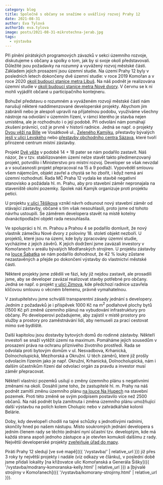 ```yaml
---
category: blog
title: Společně s občany se snažíme o uvážlivý rozvoj Prahy 12
date: 2021-08-31
author: Eva Tylová
authorId: eva.tylova
image: posts/2021-08-31-mikrotechna-jerab.jpg
tags:
  - výstavba
---
```


Při plnění pirátských programových závazků v sekci územního rozvoje, diskutujeme s občany a spolky o tom, jak by si svoje okolí představovali. Důležité jsou požadavky na rozumný a vyvážený rozvoj městské části. Základem jejich prosazení jsou územní studie. Na území Prahy 12 byly v posledních letech dokončeny dvě územní studie: v roce 2019 Komořan a v roce 2020 [okolí budoucí stanice metra Libuš](https://www.iprpraha.cz/libus). Na náš podnět je realizována územní studie v [okolí budoucí stanice metra Nové dvory](https://www.iprpraha.cz/novedvory). V červnu se k ní mohli vyjádřit občané u participačního kontejneru.

Bohužel představu o rozumném a vyváženém rozvoji městské části nám narušují některé naddimenzované developerské projekty. Abychom jim zabránili nebo je alespoň upravili na přijatelnou podobu, využíváme všechny nástroje na odvolání v územním řízení, v rámci kterého je stavba nejen umístěna, ale je rozhodnuto i o její podobě. Při odvolání nám pomáhají zkušení právníci, což je prvně v historii radnice. Jedná se např. o projekty [Dvou věží na Bille](https://praha12.pirati.cz/vystavba/kamyk-billa-vosatkova.html) ve Vosátkově ul., [Zeleného Kamýku](https://praha12.pirati.cz/vystavba/kamyk-smotlachova.html), přestavby bývalých [jeslí v ulici Levského](https://praha12.pirati.cz/vystavba/modrany-levskeho.html) nebo [přestavby obchodního centra Sázava](https://praha12.pirati.cz/vystavba/modrany-sazava-rilska.html), které tvoří přirozené centrum místní zástavby.

Projekt [Dvě věže](https://praha12.pirati.cz/vystavba/kamyk-billa-vosatkova.html) v podobě 14 + 18 pater se nám podařilo zastavit. Náš názor, že v tzv. stabilizovaném území nelze stavět takto předimenzovaný projekt, potvrdilo i Ministerstvo pro místní rozvoj. Developer se však nevzdal a v současnosti projekt přepracoval na 15 a 9 podlaží. Vypověděl smlouvu všem nájemcům, objekt zavřel a chystá se ho zbořit, i když nemá ani územní rozhodnutí. Rada MČ Praha 12 vydala ke stavbě negativní stanovisko a požádala hl. m. Prahu, aby pro stavební záměr nepronajala na staveniště okolní pozemky. Spolek náš Kamýk organizuje proti projektu petici.

U projektu [v ulici Těšíkova](https://praha12.pirati.cz/vystavba/kamyk-norma-tesikova.html) vznikl návrh odsunout nový stavební záměr od stávající zástavby, občané s tím však nesouhlasili, proto jsme od tohoto návrhu ustoupili. Se záměrem developera stavět na místě kotelny dvanáctipodlažní objekt rada nesouhlasila.

Ve spolupráci s hl. m. Prahou a Prahou 4 se podařilo domluvit, že nový vlastník zámečku Nové dvory z poloviny 18. století objekt nezboří.  U projektů, které jsou na území, kde byly zpracovány územní studie, vycházíme z jejich závěrů. K jejich dodržení jsme zavázali investory v Komořanech v areálu bývalých Modřanských strojíren. U projektu zástavby na [louce Šabatka](https://praha12.pirati.cz/vystavba/komorany-sabatka.html) se nám podařilo dohodnout, že 42 % louky zůstane nezastavěných a přejde po dokončení výstavby do vlastnictví městské části.

Některé projekty jsme zdědili ve fázi, kdy již nejdou zastavit, ale prosadili jsme, aby se developer zavázal realizovat stavby potřebné pro občany. Jedná se např. o projekt [v ulici Zimova](https://praha12.pirati.cz/vystavba/kamyk-zimova.html), kde předchozí radnice uzavřela klíčovou smlouvu o věcném břemenu, právně vymahatelnou. 

V zastupitelstvu jsme schválili transparentní zásady jednání s developery. Jedním z požadavků je i příspěvek 1000 Kč na m<sup>2</sup> podlahové plochy bytů (1500 Kč při změně územního plánu) na vybudování infrastruktury pro občany. Po developerovi požadujeme, aby zajistil v místě prostory pro služby a prostory pro zaměstnávání lidí, aby nemuseli za prací cestovat mimo své bydliště. 

Další kapitolou jsou dostavby bytových domů do rodinné zástavby. Někteří investoři se snaží vytěžit území na maximum. Pomáháme jejich sousedům v prosazení práva na ochranu příznivého životního prostředí. Rada se odvolala proti bytovým domům v ul. Nesvadbova, Krhanická, Dolnocholupická, Mezihorská a Okružní. U těch záměrů, které již prošly odvolacím řízením jako je např. Okružní, Krhanická, Dolnocholupická, nám i dalším účastníkům řízení dal odvolací orgán za pravdu a investor musí záměr přepracovat.

Někteří vlastníci pozemků usilují o změny územního plánu s negativními změnami na okolí. Dosáhli jsme toho, že zastupitelé hl. m. Prahy na náš podnět zamítli změnu územního plánu [na louce Na Hupech](https://praha12.pirati.cz/vystavba/modrany-modranska-rokle-na-hupech.html) na stavební pozemek. Proti této změně se svým podpisem postavilo více než 2500 občanů. Na náš podnět byla zamítnuta i změna územního plánu umožňující další výstavbu na polích kolem Cholupic nebo v zahrádkářské kolonii Belárie. 

Doby, kdy developeři chodili na tajné schůzky s jednotlivými radními, skončily hned po našem nástupu. Místo soukromých jednání developera s jedním členem rady se těchto jednání nyní účastní tzv. developtým, kde má každá strana aspoň jednoho zástupce a je otevřen komukoli dalšímu z rady. Největší developerské projekty [zveřejňuje úřad do mapy](https://www.praha12.cz/praha-12-zverejnila-mapu-developerskych-projektu-na-svem-uzemi/d-81075).

Piráti Prahy 12 sledují [ve své mapě]({{ '/vystavba/' | relative_url }}) již přes 3 roky ty největší projekty i nadále (viz odkazy ve článku), v poslední době jsme přidali lokality [na křižovatce ulic Komořanská a Generála Šišky]({{ '/vystavba/modrany-komoranska-kelly.html' | relative_url }}) a [bývalé strojírny v Komořanech]({{ '/vystavba/komorany-strojirny.html' | relative_url }}).
